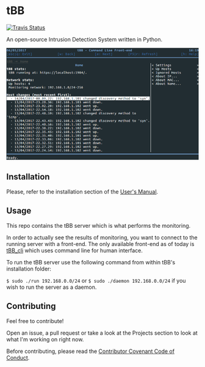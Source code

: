 # tBB

[![Travis Status](https://travis-ci.org/dpdani/tBB.svg?branch=master)](https://travis-ci.org/dpdani/tBB)

An open-source Intrusion Detection System written in Python.

![screenshot](/docs/screenshot.png)


## Installation

Please, refer to the installation section of the [User's Manual](http://tbb.readthedocs.io/en/latest/gettingstarted.html).


## Usage

This repo contains the tBB server which is what performs the monitoring.

In order to actually see the results of monitoring, you want to connect to the running server with a front-end.
The only available front-end as of today is [tBB_cli](https://github.com/dpdani/tBB_cli) which uses command line for human interface.

To run the tBB server use the following command from within tBB's installation folder:

``$ sudo ./run 192.168.0.0/24``
or
``$ sudo ./daemon 192.168.0.0/24``
if you wish to run the server as a daemon.

## Contributing

Feel free to contribute!

Open an issue, a pull request or take a look at the Projects section to look at what I'm working on right now.

Before contributing, please read the [Contributor Covenant Code of Conduct](https://github.com/dpdani/tBB/blob/master/CODE_OF_CONDUCT.md).
